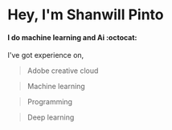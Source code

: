 # __Hey, I'm Shanwill Pinto__
<!--<img src="pro.png" width="400" align="right"> -->
<h4>I do machine learning and Ai :octocat:</h4>
I've got experience on,

>Adobe creative cloud

>Machine learning

>Programming

>Deep learning
